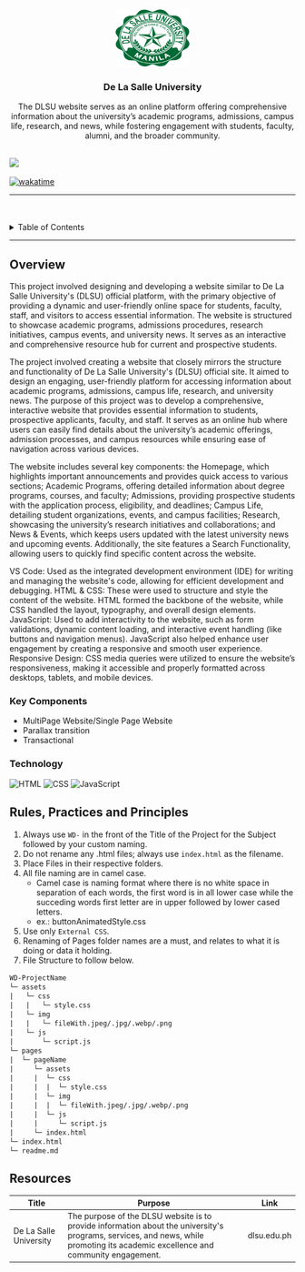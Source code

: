 <a name="readme-top">

<br/>

<br />
<div align="center">
  <a href="https://github.com/zyx-0314/">
  <!-- TODO: If you want to add logo or banner you can add it here -->
    <img src="./assets/img/dlsu-logo.png" alt="De La Salle University" width="130" height="100">
  </a>
<!-- TODO: Change Title to the name of the title of your Project -->
  <h3 align="center">De La Salle University</h3>
</div>
<!-- TODO: Make a short description -->
<div align="center">
 The DLSU website serves as an online platform offering comprehensive information about the university’s academic programs, admissions, campus life, research, and news, while fostering engagement with students, faculty, alumni, and the broader community.
</div>

<br />

<!-- TODO: Change the zyx-0314 into your github username  -->
<!-- TODO: Change the WD-Template-Project into the same name of your folder -->
![](https://visit-counter.vercel.app/counter.png?page=zyx-0314/WD-Template-Project)

[![wakatime](https://wakatime.com/badge/user/018dd99a-4985-4f98-8216-6ca6fe2ce0f8/project/63501637-9a31-42f0-960d-4d0ab47977f8.svg)](https://wakatime.com/badge/user/018dd99a-4985-4f98-8216-6ca6fe2ce0f8/project/63501637-9a31-42f0-960d-4d0ab47977f8)

---

<br />
<br />

<!-- TODO: If you want to add more layers for your readme -->
<details>
  <summary>Table of Contents</summary>
  <ol>
    <li>
      <a href="#overview">Overview</a>
      <ol>
        <li>
          <a href="#key-components">Key Components</a>
        </li>
        <li>
          <a href="#technology">Technology</a>
        </li>
      </ol>
    </li>
    <li>
      <a href="#rule,-practices-and-principles">Rules, Practices and Principles</a>
    </li>
    <li>
      <a href="#resources">Resources</a>
    </li>
  </ol>
</details>

---

## Overview

<!-- TODO: To be changed -->
<!-- The following are just sample -->
This project involved designing and developing a website similar to De La Salle University's (DLSU) official platform, with the primary objective of providing a dynamic and user-friendly online space for students, faculty, staff, and visitors to access essential information. The website is structured to showcase academic programs, admissions procedures, research initiatives, campus events, and university news. It serves as an interactive and comprehensive resource hub for current and prospective students.

The project involved creating a website that closely mirrors the structure and functionality of De La Salle University's (DLSU) official site. It aimed to design an engaging, user-friendly platform for accessing information about academic programs, admissions, campus life, research, and university news.
The purpose of this project was to develop a comprehensive, interactive website that provides essential information to students, prospective applicants, faculty, and staff. It serves as an online hub where users can easily find details about the university’s academic offerings, admission processes, and campus resources while ensuring ease of navigation across various devices.

The website includes several key components: the Homepage, which highlights important announcements and provides quick access to various sections; Academic Programs, offering detailed information about degree programs, courses, and faculty; Admissions, providing prospective students with the application process, eligibility, and deadlines; Campus Life, detailing student organizations, events, and campus facilities; Research, showcasing the university’s research initiatives and collaborations; and News & Events, which keeps users updated with the latest university news and upcoming events. Additionally, the site features a Search Functionality, allowing users to quickly find specific content across the website.

VS Code: Used as the integrated development environment (IDE) for writing and managing the website's code, allowing for efficient development and debugging.
HTML & CSS: These were used to structure and style the content of the website. HTML formed the backbone of the website, while CSS handled the layout, typography, and overall design elements.
JavaScript: Used to add interactivity to the website, such as form validations, dynamic content loading, and interactive event handling (like buttons and navigation menus). JavaScript also helped enhance user engagement by creating a responsive and smooth user experience.
Responsive Design: CSS media queries were utilized to ensure the website’s responsiveness, making it accessible and properly formatted across desktops, tablets, and mobile devices.


### Key Components
<!-- TODO: List of Key Components -->
<!-- The following are just sample -->
- MultiPage Website/Single Page Website
- Parallax transition
- Transactional

### Technology
<!-- TODO: List of Technology Used -->
![HTML](https://img.shields.io/badge/HTML-E34F26?style=for-the-badge&logo=html5&logoColor=white)
![CSS](https://img.shields.io/badge/CSS-1572B6?style=for-the-badge&logo=css3&logoColor=white)
![JavaScript](https://img.shields.io/badge/JavaScript-F7DF1E?style=for-the-badge&logo=javascript&logoColor=white)

## Rules, Practices and Principles
1. Always use `WD-` in the front of the Title of the Project for the Subject followed by your custom naming.
2. Do not rename any .html files; always use `index.html` as the filename.
3. Place Files in their respective folders.
4. All file naming are in camel case.
   - Camel case is naming format where there is no white space in separation of each words, the first word is in all lower case while the succeding words first letter are in upper followed by lower cased letters.
   - ex.: buttonAnimatedStyle.css
5. Use only `External CSS`.
6. Renaming of Pages folder names are a must, and relates to what it is doing or data it holding.
7. File Structure to follow below.

```
WD-ProjectName
└─ assets
|   └─ css
|   |   └─ style.css
|   └─ img
|   |   └─ fileWith.jpeg/.jpg/.webp/.png
|   └─ js
|       └─ script.js
└─ pages
|  └─ pageName
|     └─ assets
|     |  └─ css
|     |  |  └─ style.css
|     |  └─ img
|     |  |  └─ fileWith.jpeg/.jpg/.webp/.png
|     |  └─ js
|     |     └─ script.js
|     └─ index.html
└─ index.html
└─ readme.md
```

## Resources

<!-- TODO: Add References -->
| Title | Purpose | Link |
|-|-|-|
| De La Salle University | The purpose of the DLSU website is to provide information about the university's programs, services, and news, while promoting its academic excellence and community engagement.|dlsu.edu.ph |
